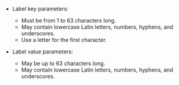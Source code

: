 * Label key parameters:

  * Must be from 1 to 63 characters long.
  * May contain lowercase Latin letters, numbers, hyphens, and underscores.
  * Use a letter for the first character.

* Label value parameters:

  * May be up to 63 characters long.
  * May contain lowercase Latin letters, numbers, hyphens, and underscores.